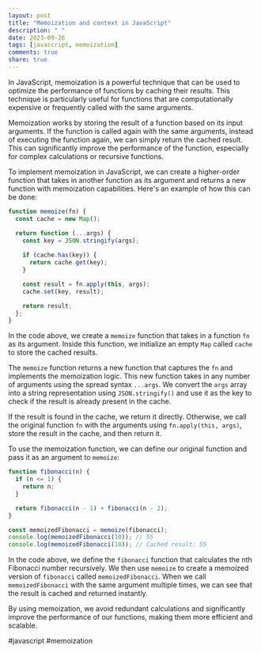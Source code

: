```yaml
---
layout: post
title: "Memoization and context in JavaScript"
description: " "
date: 2023-09-26
tags: [javascript, memoization]
comments: true
share: true
---
```


In JavaScript, memoization is a powerful technique that can be used to optimize the performance of functions by caching their results. This technique is particularly useful for functions that are computationally expensive or frequently called with the same arguments.

Memoization works by storing the result of a function based on its input arguments. If the function is called again with the same arguments, instead of executing the function again, we can simply return the cached result. This can significantly improve the performance of the function, especially for complex calculations or recursive functions.

To implement memoization in JavaScript, we can create a higher-order function that takes in another function as its argument and returns a new function with memoization capabilities. Here's an example of how this can be done:

```javascript
function memoize(fn) {
  const cache = new Map();

  return function (...args) {
    const key = JSON.stringify(args);
    
    if (cache.has(key)) {
      return cache.get(key);
    }

    const result = fn.apply(this, args);
    cache.set(key, result);

    return result;
  };
}
```

In the code above, we create a `memoize` function that takes in a function `fn` as its argument. Inside this function, we initialize an empty `Map` called `cache` to store the cached results.

The `memoize` function returns a new function that captures the `fn` and implements the memoization logic. This new function takes in any number of arguments using the spread syntax `...args`. We convert the `args` array into a string representation using `JSON.stringify()` and use it as the key to check if the result is already present in the cache.

If the result is found in the cache, we return it directly. Otherwise, we call the original function `fn` with the arguments using `fn.apply(this, args)`, store the result in the cache, and then return it.

To use the memoization function, we can define our original function and pass it as an argument to `memoize`:

```javascript
function fibonacci(n) {
  if (n <= 1) {
    return n;
  }

  return fibonacci(n - 1) + fibonacci(n - 2);
}

const memoizedFibonacci = memoize(fibonacci);
console.log(memoizedFibonacci(10)); // 55
console.log(memoizedFibonacci(10)); // Cached result: 55
```

In the code above, we define the `fibonacci` function that calculates the nth Fibonacci number recursively. We then use `memoize` to create a memoized version of `fibonacci` called `memoizedFibonacci`. When we call `memoizedFibonacci` with the same argument multiple times, we can see that the result is cached and returned instantly.

By using memoization, we avoid redundant calculations and significantly improve the performance of our functions, making them more efficient and scalable.

#javascript #memoization